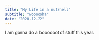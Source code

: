 ```yaml
---
title: "My Life in a nutshell"
subtitle: "woooooha"
date: "2020-12-22"
---
```


I am gonna do a looooooot of stuff this year. 